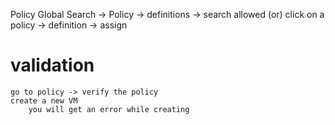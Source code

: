Policy
	Global Search -> Policy -> definitions -> search allowed (or) click on a policy -> definition -> assign

# validation
	go to policy -> verify the policy
	create a new VM 
		you will get an error while creating
